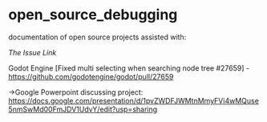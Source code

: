 # open_source_debugging
documentation of open source projects assisted with:



*The Issue Link*

Godot Engine [Fixed multi selecting when searching node tree #27659] - https://github.com/godotengine/godot/pull/27659

  ->Google Powerpoint discussing project: https://docs.google.com/presentation/d/1pvZWDFJWMtnMmyFVi4wMQuse5nmSwMd00FmJDV1UdvY/edit?usp=sharing
